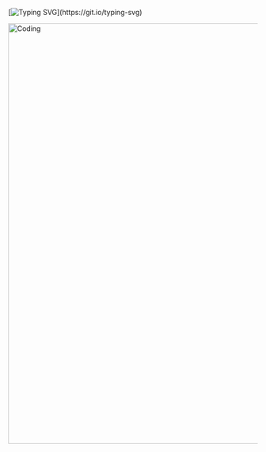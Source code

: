 [![Typing SVG](https://readme-typing-svg.demolab.com/?lines=Hello+There+!!!+I'm+Mohamad+Beigi;I'm+A+Java+Developer+.)](https://git.io/typing-svg)

<img align="justify" alt="Coding" width="850" src="https://github.com/mohamadMehdiBeigi/mohamadMehdiBeigi/blob/main/image-asset.gif">
